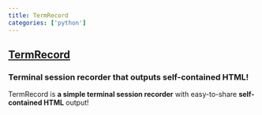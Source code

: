 ```yaml
---
title: TermRecord
categories: ['python']
---
```

## [TermRecord](https://github.com/theonewolf/TermRecord)

### Terminal session recorder that outputs self-contained HTML!


TermRecord is **a simple terminal session recorder** with easy-to-share
**self-contained HTML** output!

